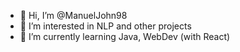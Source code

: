 - 👋 Hi, I’m @ManuelJohn98
- 👀 I’m interested in NLP and other projects
- 🌱 I’m currently learning Java, WebDev (with React)

<!---
ManuelJohn98/ManuelJohn98 is a ✨ special ✨ repository because its `README.md` (this file) appears on your GitHub profile.
You can click the Preview link to take a look at your changes.
--->
